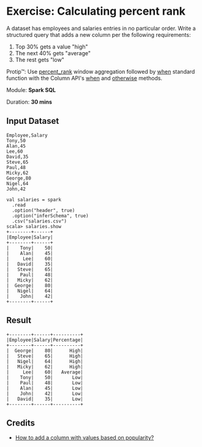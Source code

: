 # Exercise: Calculating percent rank

A dataset has employees and salaries entries in no particular order. Write a structured query that adds a new column per the following requirements:

1. Top 30% gets a value "high"
2. The next 40% gets "average"
3. The rest gets "low"

Protip™: Use [percent_rank](http://spark.apache.org/docs/latest/api/scala/index.html#org.apache.spark.sql.functions$) window aggregation followed by [when](http://spark.apache.org/docs/latest/api/scala/index.html#org.apache.spark.sql.functions$) standard function with the Column API's [when](http://spark.apache.org/docs/latest/api/scala/index.html#org.apache.spark.sql.Column) and [otherwise](http://spark.apache.org/docs/latest/api/scala/index.html#org.apache.spark.sql.Column) methods.

Module: **Spark SQL**

Duration: **30 mins**

## Input Dataset

```text
Employee,Salary
Tony,50
Alan,45
Lee,60
David,35
Steve,65
Paul,48
Micky,62
George,80
Nigel,64
John,42
```

```text
val salaries = spark
  .read
  .option("header", true)
  .option("inferSchema", true)
  .csv("salaries.csv")
scala> salaries.show
+--------+------+
|Employee|Salary|
+--------+------+
|    Tony|    50|
|    Alan|    45|
|     Lee|    60|
|   David|    35|
|   Steve|    65|
|    Paul|    48|
|   Micky|    62|
|  George|    80|
|   Nigel|    64|
|    John|    42|
+--------+------+
```

## Result

```text
+--------+------+----------+
|Employee|Salary|Percentage|
+--------+------+----------+
|  George|    80|      High|
|   Steve|    65|      High|
|   Nigel|    64|      High|
|   Micky|    62|      High|
|     Lee|    60|   Average|
|    Tony|    50|       Low|
|    Paul|    48|       Low|
|    Alan|    45|       Low|
|    John|    42|       Low|
|   David|    35|       Low|
+--------+------+----------+
```

## Credits

* [How to add a column with values based on popularity?](https://stackoverflow.com/q/47195372/1305344)

<!--
## Solution

import org.apache.spark.sql.expressions.Window
val bySalary = Window.orderBy('salary.desc)

val ranks = salaries.withColumn("rank", percent_rank over bySalary)

val labeling = when('rank < 0.35, "High").when('rank < 0.45, "Average").otherwise("Low")
val solution = ranks.withColumn("Percentage", labeling).select('Employee, 'Salary, 'Percentage)
-->